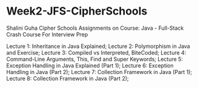 # Week2-JFS-CipherSchools
Shalini Guha Cipher Schools Assignments on Course: Java - Full-Stack Crash Course For Interview Prep

Lecture 1: Inheritance in Java Explained;
Lecture 2: Polymorphism in Java and Exercise;
Lecture 3: Compiled vs Interpreted, BiteCoded;
Lecture 4: Command-Line Arguments, This, Find and Super Keywords;
Lecture 5: Exception Handling in Java Explained (Part 1);
Lecture 6: Exception Handling in Java (Part 2);
Lecture 7: Collection Framework in Java (Part 1);
Lecture 8: Collection Framework in Java (Part 2);
